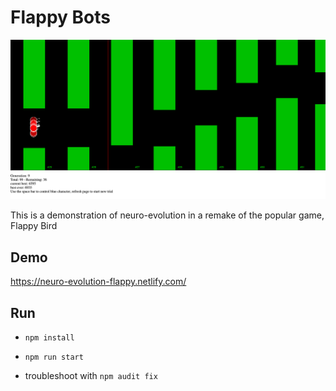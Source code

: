 # Flappy Bots

![Screenshot](/screenshots/screenShot.png "Screenshot")

This is a demonstration of neuro-evolution in a remake of the popular game, Flappy Bird

## Demo
https://neuro-evolution-flappy.netlify.com/



## Run

- `npm install`
- `npm run start`

- troubleshoot with `npm audit fix`
